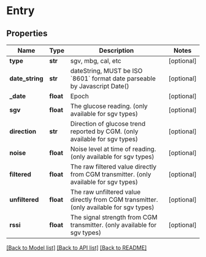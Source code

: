 # Entry

## Properties
Name | Type | Description | Notes
------------ | ------------- | ------------- | -------------
**type** | **str** | sgv, mbg, cal, etc | [optional] 
**date_string** | **str** | dateString, MUST be ISO &#x60;8601&#x60; format date parseable by Javascript Date() | [optional] 
**_date** | **float** | Epoch | [optional] 
**sgv** | **float** | The glucose reading. (only available for sgv types) | [optional] 
**direction** | **str** | Direction of glucose trend reported by CGM. (only available for sgv types) | [optional] 
**noise** | **float** | Noise level at time of reading. (only available for sgv types) | [optional] 
**filtered** | **float** | The raw filtered value directly from CGM transmitter. (only available for sgv types) | [optional] 
**unfiltered** | **float** | The raw unfiltered value directly from CGM transmitter. (only available for sgv types) | [optional] 
**rssi** | **float** | The signal strength from CGM transmitter. (only available for sgv types) | [optional] 

[[Back to Model list]](../README.md#documentation-for-models) [[Back to API list]](../README.md#documentation-for-api-endpoints) [[Back to README]](../README.md)


